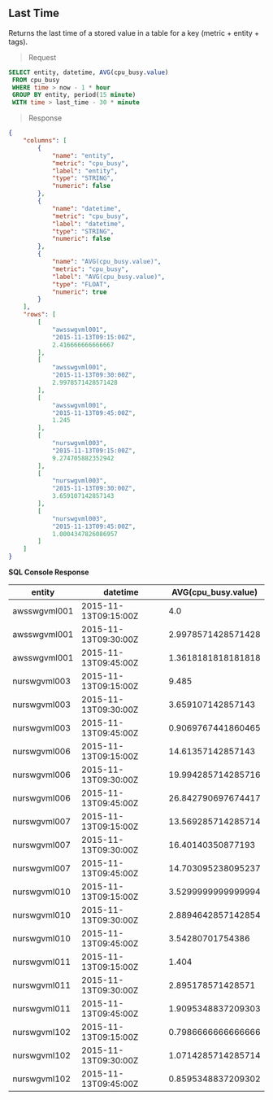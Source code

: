 ## Last Time

Returns the last time of a stored value in a table for a key (metric + entity + tags).

> Request

```sql
SELECT entity, datetime, AVG(cpu_busy.value)
 FROM cpu_busy
 WHERE time > now - 1 * hour 
 GROUP BY entity, period(15 minute)
 WITH time > last_time - 30 * minute
```

> Response

```json
{
    "columns": [
        {
            "name": "entity",
            "metric": "cpu_busy",
            "label": "entity",
            "type": "STRING",
            "numeric": false
        },
        {
            "name": "datetime",
            "metric": "cpu_busy",
            "label": "datetime",
            "type": "STRING",
            "numeric": false
        },
        {
            "name": "AVG(cpu_busy.value)",
            "metric": "cpu_busy",
            "label": "AVG(cpu_busy.value)",
            "type": "FLOAT",
            "numeric": true
        }
    ],
    "rows": [
        [
            "awsswgvml001",
            "2015-11-13T09:15:00Z",
            2.416666666666667
        ],
        [
            "awsswgvml001",
            "2015-11-13T09:30:00Z",
            2.9978571428571428
        ],
        [
            "awsswgvml001",
            "2015-11-13T09:45:00Z",
            1.245
        ],
        [
            "nurswgvml003",
            "2015-11-13T09:15:00Z",
            9.274705882352942
        ],
        [
            "nurswgvml003",
            "2015-11-13T09:30:00Z",
            3.659107142857143
        ],
        [
            "nurswgvml003",
            "2015-11-13T09:45:00Z",
            1.0004347826086957
        ]
    ]
}
```

**SQL Console Response**

| entity       | datetime             | AVG(cpu_busy.value) | 
|--------------|----------------------|---------------------| 
| awsswgvml001 | 2015-11-13T09:15:00Z | 4.0                 | 
| awsswgvml001 | 2015-11-13T09:30:00Z | 2.9978571428571428  | 
| awsswgvml001 | 2015-11-13T09:45:00Z | 1.3618181818181818  | 
| nurswgvml003 | 2015-11-13T09:15:00Z | 9.485               | 
| nurswgvml003 | 2015-11-13T09:30:00Z | 3.659107142857143   | 
| nurswgvml003 | 2015-11-13T09:45:00Z | 0.9069767441860465  | 
| nurswgvml006 | 2015-11-13T09:15:00Z | 14.61357142857143   | 
| nurswgvml006 | 2015-11-13T09:30:00Z | 19.994285714285716  | 
| nurswgvml006 | 2015-11-13T09:45:00Z | 26.842790697674417  | 
| nurswgvml007 | 2015-11-13T09:15:00Z | 13.569285714285714  | 
| nurswgvml007 | 2015-11-13T09:30:00Z | 16.40140350877193   | 
| nurswgvml007 | 2015-11-13T09:45:00Z | 14.703095238095237  | 
| nurswgvml010 | 2015-11-13T09:15:00Z | 3.5299999999999994  | 
| nurswgvml010 | 2015-11-13T09:30:00Z | 2.8894642857142854  | 
| nurswgvml010 | 2015-11-13T09:45:00Z | 3.54280701754386    | 
| nurswgvml011 | 2015-11-13T09:15:00Z | 1.404               | 
| nurswgvml011 | 2015-11-13T09:30:00Z | 2.895178571428571   | 
| nurswgvml011 | 2015-11-13T09:45:00Z | 1.9095348837209303  | 
| nurswgvml102 | 2015-11-13T09:15:00Z | 0.7986666666666666  | 
| nurswgvml102 | 2015-11-13T09:30:00Z | 1.0714285714285714  | 
| nurswgvml102 | 2015-11-13T09:45:00Z | 0.8595348837209302  | 
